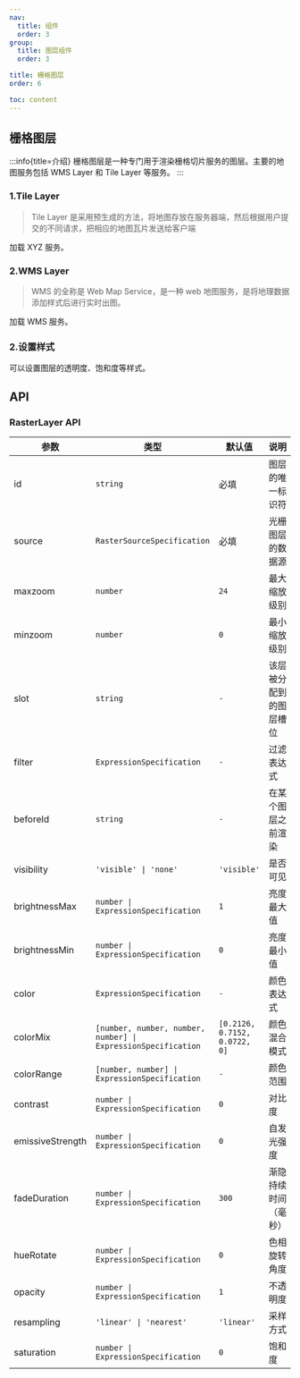```yaml
---
nav:
  title: 组件
  order: 3
group:
  title: 图层组件
  order: 3

title: 栅格图层
order: 6

toc: content
---
```


## 栅格图层

:::info{title=介绍}
栅格图层是一种专门用于渲染栅格切片服务的图层。主要的地图服务包括 WMS Layer 和 Tile Layer 等服务。
:::

### 1.Tile Layer

> Tile Layer 是采用预生成的方法，将地图存放在服务器端，然后根据用户提交的不同请求，把相应的地图瓦片发送给客户端

加载 XYZ 服务。

<code src="../examples/rasterLayer/demo1.tsx" compact="true"></code>

### 2.WMS Layer

> WMS 的全称是 Web Map Service，是一种 web 地图服务，是将地理数据添加样式后进行实时出图。

加载 WMS 服务。

<code src="../examples/rasterLayer/demo2.tsx" compact="true"></code>

### 2.设置样式

可以设置图层的透明度、饱和度等样式。

<code src="../examples/rasterLayer/demo3.tsx" compact="true"></code>

## API

### RasterLayer API

| 参数             | 类型                                                          | 默认值                        | 说明                   |
| ---------------- | ------------------------------------------------------------- | ----------------------------- | ---------------------- |
| id               | `string`                                                      | 必填                          | 图层的唯一标识符       |
| source           | `RasterSourceSpecification`                                   | 必填                          | 光栅图层的数据源       |
| maxzoom          | `number`                                                      | `24`                          | 最大缩放级别           |
| minzoom          | `number`                                                      | `0`                           | 最小缩放级别           |
| slot             | `string`                                                      | `-`                           | 该层被分配到的图层槽位 |
| filter           | `ExpressionSpecification`                                     | `-`                           | 过滤表达式             |
| beforeId         | `string`                                                      | `-`                           | 在某个图层之前渲染     |
| visibility       | `'visible' \| 'none'`                                         | `'visible'`                   | 是否可见               |
| brightnessMax    | `number \| ExpressionSpecification`                           | `1`                           | 亮度最大值             |
| brightnessMin    | `number \| ExpressionSpecification`                           | `0`                           | 亮度最小值             |
| color            | `ExpressionSpecification`                                     | `-`                           | 颜色表达式             |
| colorMix         | `[number, number, number, number] \| ExpressionSpecification` | `[0.2126, 0.7152, 0.0722, 0]` | 颜色混合模式           |
| colorRange       | `[number, number] \| ExpressionSpecification`                 | `-`                           | 颜色范围               |
| contrast         | `number \| ExpressionSpecification`                           | `0`                           | 对比度                 |
| emissiveStrength | `number \| ExpressionSpecification`                           | `0`                           | 自发光强度             |
| fadeDuration     | `number \| ExpressionSpecification`                           | `300`                         | 渐隐持续时间（毫秒）   |
| hueRotate        | `number \| ExpressionSpecification`                           | `0`                           | 色相旋转角度           |
| opacity          | `number \| ExpressionSpecification`                           | `1`                           | 不透明度               |
| resampling       | `'linear' \| 'nearest'`                                       | `'linear'`                    | 采样方式               |
| saturation       | `number \| ExpressionSpecification`                           | `0`                           | 饱和度                 |
